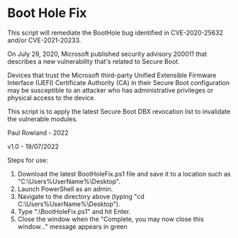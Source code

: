 # Boot Hole Fix

This script will remediate the BootHole bug identified in CVE-2020-25632 and/or CVE-2021-20233.

On July 29, 2020, Microsoft published security advisory 200011 that describes a new vulnerability that's related to Secure Boot.

Devices that trust the Microsoft third-party Unified Extensible Firmware Interface (UEFI) Certificate Authority (CA) in their Secure Boot configuration may be susceptible to an attacker who has administrative privileges or physical access to the device.

This script is to apply the latest Secure Boot DBX revocation list to invalidate the vulnerable modules. 

Paul Rowland - 2022

v1.0 - 19/07/2022

Steps for use:

1) Download the latest BootHoleFix.ps1 file and save it to a location such as "C:\Users\%UserName%\Desktop".
2) Launch PowerShell as an admin.
3) Navigate to the directory above (typing "cd C:\Users\%UserName%\Desktop").
4) Type ".\BootHoleFix.ps1" and hit Enter.
5) Close the window when the "Complete, you may now close this window..." message appears in green
